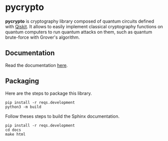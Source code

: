 pycrypto
========

**pycrypto** is cryptography library composed of quantum circuits defined with [Qiskit](https://qiskit.org/). It allows to easily implement classical cryptography functions on quantum computers to run quantum attacks on them, such as quantum brute-force with Grover's algorithm.

## Documentation

Read the documentation [here](https://g33kex.github.io/pyqrypto/build/html/index.html).

## Packaging

Here are the steps to package this library.

```
pip install -r reqs.development
python3 -m build
```

Follow theses steps to build the Sphinx documentation.

```
pip install -r reqs.development
cd docs
make html
```

